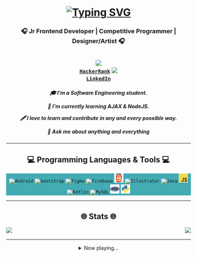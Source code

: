 <h1 align="center">
  <a href="https://git.io/typing-svg"><img src="https://readme-typing-svg.demolab.com?font=Jaro&size=40&pause=1000&color=6DA0F5&background=1A1B2700&center=true&vCenter=true&random=false&width=450&height=70&lines=Hello!+I'm+Six;Welcome" alt="Typing SVG" /></a>
</h1>

 <h3 align="center">🎧 Jr Frontend Developer | Competitive Programmer | Designer/Artist 🎧
 <br></br>

  <code><a href="https://www.hackerrank.com/SIXIVESS" title="HackerRank Profile"><img width="22" src="https://github.com/zumrudu-anka/zumrudu-anka/blob/master/images/hackerrank.png"> HackerRank</a></code>
  <code><a href="www.linkedin.com/in/sixivess" title="LinkedIn Profile"><img width="22" src="https://raw.githubusercontent.com/zumrudu-anka/zumrudu-anka/master/images/linkedin.svg"> LinkedIn</a></code>

 </h3>

<h5 align="center">
  
🎓 I’m a Software Engineering student.

🌱 I’m currently learning AJAX & NodeJS.

🖋️ I love to learn and contribute in any and every possible way.

💬 Ask me about anything and everything
</h5>

 <hr>

<h2 align="center">💻 Programming Languages & Tools 💻 </h2>

<p align="center" style="background-color: #42abb3">
  <code><img title="Android" height="25" src="https://www.vectorlogo.zone/logos/android/android-icon.svg"></code>
  <code><img title="bootstrap" height="25" src="https://www.vectorlogo.zone/logos/getbootstrap/getbootstrap-icon.svg"></code>
  <code><img title="Figma" height="25" src="https://www.vectorlogo.zone/logos/figma/figma-icon.svg"></code>
  <code><img title="Firebase" height="25" src="https://www.vectorlogo.zone/logos/firebase/firebase-icon.svg"></code>
  <code><img title="HTML5" height="25" src="https://raw.githubusercontent.com/devicons/devicon/master/icons/html5/html5-original-wordmark.svg"></code>
  <code><img title="Illustrator" height="25" src="https://www.vectorlogo.zone/logos/adobe_illustrator/adobe_illustrator-icon.svg"></code>
  <code><img title="Java" height="25" src="https://www.vectorlogo.zone/logos/java/java-icon.svg"></code>
  <code><img title="Javascript" height="25" src="https://raw.githubusercontent.com/devicons/devicon/master/icons/javascript/javascript-original.svg"></code>
  <code><img title="Kotlin" height="25" src="https://www.vectorlogo.zone/logos/kotlinlang/kotlinlang-icon.svg"></code>
  <code><img title="MySQL" height="25" src="https://www.vectorlogo.zone/logos/mysql/mysql-icon.svg"></code>
  <code><img title="PHP" height="25" src="https://raw.githubusercontent.com/devicons/devicon/master/icons/php/php-original.svg"></code>
  <code><img title="Python" height="25" src="https://raw.githubusercontent.com/devicons/devicon/master/icons/python/python-original.svg"></code>
</p>

<hr>
<h2 align="center">🌐 Stats 🌐 </h2>
<a href="https://github.com/anuraghazra/github-readme-stats">
  <img  src="https://github-readme-stats.vercel.app/api?username=sixivess&show_icons=true&hide_border=true" />
</a>
<a href="https://github.com/anuraghazra/github-readme-stats">
  <img align="right" src="https://github-readme-stats.vercel.app/api/top-langs/?username=sixivess&layout=compact" />
</a>

<hr>


<details align="center">
<summary> 
  Now playing... 
</summary>

<br>
<a>
<img align="left" width="200px" src="https://cdns-images.dzcdn.net/images/cover/d23376c71e824906bf3fe1e1d4713dfa/500x500.jpg" style="max-width: 100%;">
</a>
<br>
<pre>
    » ATEEZ(에이티즈) - '미친 폼 (Crazy Form)' «
  1:35 ━━━━━━━━━●───────────────────── 3:48
            ⇄   ◃◃   ⅠⅠ   ▹▹   ↻
             
 
</pre>
</details>
